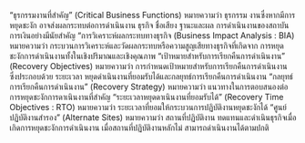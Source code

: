 “ธุรกรรมงานที่สำคัญ” (Critical Business Functions) หมายความว่า ธุรกรรม
งานซึ่งหากมีการหยุดชะงัก อาจส่งผลกระทบต่อการดำเนินงาน ธุรกิจ ชื่อเสียง ฐานะและผล
การดำเนินงานของสถาบันการเงินอย่างมีนัยสำคัญ
“การวิเคราะห์ผลกระทบทางธุรกิจ (Business Impact Analysis : BIA)
หมายความว่า กระบวนการวิเคราะห์และวัดผลกระทบหรือความสูญเสียทางธุรกิจที่เกิดจาก
การหยุดชะงักการดำเนินงานทั้งในเชิงปริมาณและเชิงคุณภาพ
“เป้าหมายสำหรับการเรียกคืนการดำเนินงาน” (Recovery Objectives)
หมายความว่า การกําหนดเป้าหมายสําหรับการเรียกคืนการดำเนินงาน ซึ่งประกอบด้วย ระยะเวลา
หยุดดำเนินงานที่ยอมรับได้และกลยุทธ์การเรียกคืนการดำเนินงาน
“กลยุทธ์การเรียกคืนการดำเนินงาน” (Recovery Strategy) หมายความว่า
แนวทางในการตอบสนองต่อการหยุดชะงักการดาเนินงานที่สําคัญ
“ระยะเวลาหยุดดาเนินงานที่ยอมรับได้” (Recovery Time Objectives : RTO)
หมายความว่า ระยะเวลาที่ยอมให้กระบวนการปฏิบัติงานหยุดชะงักได้
“ศูนย์ปฏิบัติงานสำรอง” (Alternate Sites) หมายความว่า สถานที่ปฏิบัติงาน
ทดแทนและดำเนินธุรกิจเมื่อเกิดการหยุดชะงักการดำเนินงาน เมื่อสถานที่ปฏิบัติงานหลักไม่
สามารถดำเนินงานได้ตามปกติ
